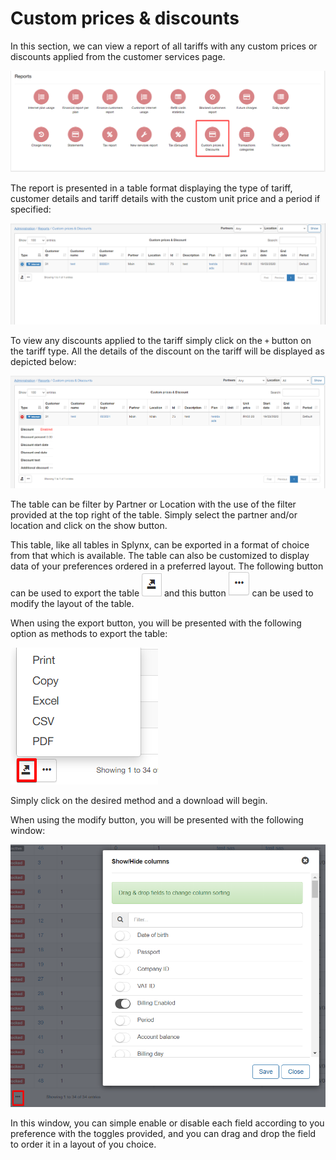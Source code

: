 Custom prices & discounts
=========

In this section, we can view a report of all tariffs with any custom prices or discounts applied from the customer services page.

![Customer prices & Discounts](custom.png)

The report is presented in a table format displaying the type of tariff, customer details and tariff details with the custom unit price and a period if specified:

![Custom](custom2.png)

To view any discounts applied to the tariff simply click on the `+` button on the tariff type. All the details of the discount on the tariff will be displayed as depicted below:

![Custom](custom3.png)

The table can be filter by Partner or Location with the use of the filter provided at the top right of the table. Simply select the partner and/or location and click on the show button.

This table, like all tables in Splynx, can be exported in a format of choice from that which is available. The table can also be customized to display data of your preferences ordered in a preferred layout. The following button can be used to export the table ![export](export.png) and this button ![modify](modify.png) can be used to modify the layout of the table.

When using the export button, you will be presented with the following option as methods to export the table:

![Export](export1.png)

Simply click on the desired method and a download will begin.

When using the modify button, you will be presented with the following window:

![modify](modify1.png)

In this window, you can simple enable or disable each field according to you preference with the toggles provided, and you can drag and drop the field to order it in a layout of you choice.

